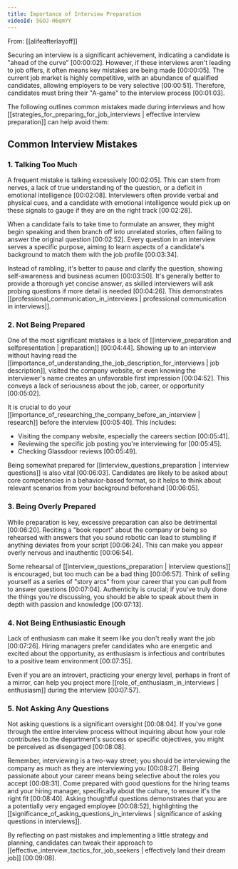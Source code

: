 ```yaml
---
title: Importance of Interview Preparation
videoId: 5GOJ-H6qmYY
---
```


From: [[alifeafterlayoff]] <br/> 

Securing an interview is a significant achievement, indicating a candidate is "ahead of the curve" <a class="yt-timestamp" data-t="00:00:02">[00:00:02]</a>. However, if these interviews aren't leading to job offers, it often means key mistakes are being made <a class="yt-timestamp" data-t="00:00:05">[00:00:05]</a>. The current job market is highly competitive, with an abundance of qualified candidates, allowing employers to be very selective <a class="yt-timestamp" data-t="00:00:51">[00:00:51]</a>. Therefore, candidates must bring their "A-game" to the interview process <a class="yt-timestamp" data-t="00:01:03">[00:01:03]</a>.

The following outlines common mistakes made during interviews and how [[strategies_for_preparing_for_job_interviews | effective interview preparation]] can help avoid them:

## Common Interview Mistakes

### 1. Talking Too Much

A frequent mistake is talking excessively <a class="yt-timestamp" data-t="00:02:05">[00:02:05]</a>. This can stem from nerves, a lack of true understanding of the question, or a deficit in emotional intelligence <a class="yt-timestamp" data-t="00:02:08">[00:02:08]</a>. Interviewers often provide verbal and physical cues, and a candidate with emotional intelligence would pick up on these signals to gauge if they are on the right track <a class="yt-timestamp" data-t="00:02:28">[00:02:28]</a>.

When a candidate fails to take time to formulate an answer, they might begin speaking and then branch off into unrelated stories, often failing to answer the original question <a class="yt-timestamp" data-t="00:02:52">[00:02:52]</a>. Every question in an interview serves a specific purpose, aiming to learn aspects of a candidate's background to match them with the job profile <a class="yt-timestamp" data-t="00:03:34">[00:03:34]</a>.

Instead of rambling, it's better to pause and clarify the question, showing self-awareness and business acumen <a class="yt-timestamp" data-t="00:03:50">[00:03:50]</a>. It's generally better to provide a thorough yet concise answer, as skilled interviewers will ask probing questions if more detail is needed <a class="yt-timestamp" data-t="00:04:26">[00:04:26]</a>. This demonstrates [[professional_communication_in_interviews | professional communication in interviews]].

### 2. Not Being Prepared

One of the most significant mistakes is a lack of [[interview_preparation and selfpresentation | preparation]] <a class="yt-timestamp" data-t="00:04:44">[00:04:44]</a>. Showing up to an interview without having read the [[importance_of_understanding_the_job_description_for_interviews | job description]], visited the company website, or even knowing the interviewer's name creates an unfavorable first impression <a class="yt-timestamp" data-t="00:04:52">[00:04:52]</a>. This conveys a lack of seriousness about the job, career, or opportunity <a class="yt-timestamp" data-t="00:05:02">[00:05:02]</a>.

It is crucial to do your [[importance_of_researching_the_company_before_an_interview | research]] before the interview <a class="yt-timestamp" data-t="00:05:40">[00:05:40]</a>. This includes:
*   Visiting the company website, especially the careers section <a class="yt-timestamp" data-t="00:05:41">[00:05:41]</a>.
*   Reviewing the specific job posting you're interviewing for <a class="yt-timestamp" data-t="00:05:45">[00:05:45]</a>.
*   Checking Glassdoor reviews <a class="yt-timestamp" data-t="00:05:49">[00:05:49]</a>.

Being somewhat prepared for [[interview_questions_preparation | interview questions]] is also vital <a class="yt-timestamp" data-t="00:06:03">[00:06:03]</a>. Candidates are likely to be asked about core competencies in a behavior-based format, so it helps to think about relevant scenarios from your background beforehand <a class="yt-timestamp" data-t="00:06:05">[00:06:05]</a>.

### 3. Being Overly Prepared

While preparation is key, excessive preparation can also be detrimental <a class="yt-timestamp" data-t="00:06:20">[00:06:20]</a>. Reciting a "book report" about the company or being so rehearsed with answers that you sound robotic can lead to stumbling if anything deviates from your script <a class="yt-timestamp" data-t="00:06:24">[00:06:24]</a>. This can make you appear overly nervous and inauthentic <a class="yt-timestamp" data-t="00:06:54">[00:06:54]</a>.

Some rehearsal of [[interview_questions_preparation | interview questions]] is encouraged, but too much can be a bad thing <a class="yt-timestamp" data-t="00:06:57">[00:06:57]</a>. Think of selling yourself as a series of "story arcs" from your career that you can pull from to answer questions <a class="yt-timestamp" data-t="00:07:04">[00:07:04]</a>. Authenticity is crucial; if you've truly done the things you're discussing, you should be able to speak about them in depth with passion and knowledge <a class="yt-timestamp" data-t="00:07:13">[00:07:13]</a>.

### 4. Not Being Enthusiastic Enough

Lack of enthusiasm can make it seem like you don't really want the job <a class="yt-timestamp" data-t="00:07:26">[00:07:26]</a>. Hiring managers prefer candidates who are energetic and excited about the opportunity, as enthusiasm is infectious and contributes to a positive team environment <a class="yt-timestamp" data-t="00:07:35">[00:07:35]</a>.

Even if you are an introvert, practicing your energy level, perhaps in front of a mirror, can help you project more [[role_of_enthusiasm_in_interviews | enthusiasm]] during the interview <a class="yt-timestamp" data-t="00:07:57">[00:07:57]</a>.

### 5. Not Asking Any Questions

Not asking questions is a significant oversight <a class="yt-timestamp" data-t="00:08:04">[00:08:04]</a>. If you've gone through the entire interview process without inquiring about how your role contributes to the department's success or specific objectives, you might be perceived as disengaged <a class="yt-timestamp" data-t="00:08:08">[00:08:08]</a>.

Remember, interviewing is a two-way street; you should be interviewing the company as much as they are interviewing you <a class="yt-timestamp" data-t="00:08:27">[00:08:27]</a>. Being passionate about your career means being selective about the roles you accept <a class="yt-timestamp" data-t="00:08:31">[00:08:31]</a>. Come prepared with good questions for the hiring teams and your hiring manager, specifically about the culture, to ensure it's the right fit <a class="yt-timestamp" data-t="00:08:40">[00:08:40]</a>. Asking thoughtful questions demonstrates that you are a potentially very engaged employee <a class="yt-timestamp" data-t="00:08:52">[00:08:52]</a>, highlighting the [[significance_of_asking_questions_in_interviews | significance of asking questions in interviews]].

By reflecting on past mistakes and implementing a little strategy and planning, candidates can tweak their approach to [[effective_interview_tactics_for_job_seekers | effectively land their dream job]] <a class="yt-timestamp" data-t="00:09:08">[00:09:08]</a>.